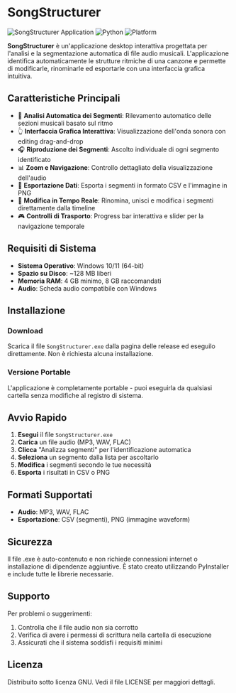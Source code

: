 # SongStructurer

![SongStructurer Application](https://img.shields.io/badge/Version-1.0-blue.svg)
![Python](https://img.shields.io/badge/Python-3.8%2B-green.svg)
![Platform](https://img.shields.io/badge/Platform-Windows-lightgrey.svg)

**SongStructurer** è un'applicazione desktop interattiva progettata per l'analisi e la segmentazione automatica di file audio musicali. L'applicazione identifica automaticamente le strutture ritmiche di una canzone e permette di modificarle, rinominarle ed esportarle con una interfaccia grafica intuitiva.

## Caratteristiche Principali

- 🎵 **Analisi Automatica dei Segmenti**: Rilevamento automatico delle sezioni musicali basato sul ritmo
- 👆 **Interfaccia Grafica Interattiva**: Visualizzazione dell'onda sonora con editing drag-and-drop
- 🎧 **Riproduzione dei Segmenti**: Ascolto individuale di ogni segmento identificato
- 📊 **Zoom e Navigazione**: Controllo dettagliato della visualizzazione dell'audio
- 💾 **Esportazione Dati**: Esporta i segmenti in formato CSV e l'immagine in PNG
- 🔄 **Modifica in Tempo Reale**: Rinomina, unisci e modifica i segmenti direttamente dalla timeline
- 🎮 **Controlli di Trasporto**: Progress bar interattiva e slider per la navigazione temporale

## Requisiti di Sistema

- **Sistema Operativo**: Windows 10/11 (64-bit)
- **Spazio su Disco**: ~128 MB liberi
- **Memoria RAM**: 4 GB minimo, 8 GB raccomandati
- **Audio**: Scheda audio compatibile con Windows

## Installazione

### Download
Scarica il file `SongStructurer.exe` dalla pagina delle release ed eseguilo direttamente. Non è richiesta alcuna installazione.

### Versione Portable
L'applicazione è completamente portable - puoi eseguirla da qualsiasi cartella senza modifiche al registro di sistema.

## Avvio Rapido

1. **Esegui** il file `SongStructurer.exe`
2. **Carica** un file audio (MP3, WAV, FLAC)
3. **Clicca** "Analizza segmenti" per l'identificazione automatica
4. **Seleziona** un segmento dalla lista per ascoltarlo
5. **Modifica** i segmenti secondo le tue necessità
6. **Esporta** i risultati in CSV o PNG

## Formati Supportati

- **Audio**: MP3, WAV, FLAC
- **Esportazione**: CSV (segmenti), PNG (immagine waveform)

## Sicurezza

Il file .exe è auto-contenuto e non richiede connessioni internet o installazione di dipendenze aggiuntive. È stato creato utilizzando PyInstaller e include tutte le librerie necessarie.

## Supporto

Per problemi o suggerimenti:
1. Controlla che il file audio non sia corrotto
2. Verifica di avere i permessi di scrittura nella cartella di esecuzione
3. Assicurati che il sistema soddisfi i requisiti minimi

## Licenza

Distribuito sotto licenza GNU. Vedi il file LICENSE per maggiori dettagli.